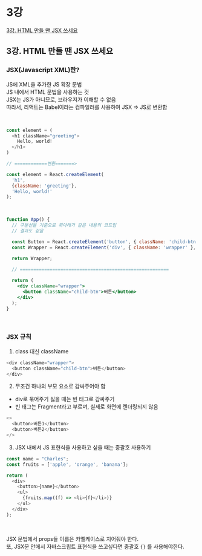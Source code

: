 # 3강
[3강. HTML 만들 땐 JSX 쓰세요](https://youtu.be/q1ux7_6CIqo)

## 3강. HTML 만들 땐 JSX 쓰세요

### JSX(Javascript XML)란?

JS에 XML을 추가한 JS 확장 문법   
JS 내에서 HTML 문법을 사용하는 것   
JSX는 JS가 아니므로, 브라우저가 이해할 수 없음   
따라서, 리액트는 Babel이라는 컴파일러를 사용하여 JSX => JS로 변환함   

<br>

```js
const element = (
  <h1 className="greeting">
    Hello, world!
  </h1>
)

// ============변환=======>

const element = React.createElement(
  'h1',
  {className: 'greeting'},
  'Hello, world!'
);
```

<br>

```jsx
function App() {
  // 구분선을 기준으로 위아래가 같은 내용의 코드임
  // 결과도 같음

  const Button = React.createElement('button', { className: 'child-btn' }, '버튼');
  const Wrapper = React.createElement('div', { className: 'wrapper' }, Button);

  return Wrapper;
  
  // =======================================================

  return (
    <div className="wrapper">
      <button className="child-btn">버튼</button>
    </div>
  );
}
```

<br>

### JSX 규칙

1. class 대신 className
  ```js
  <div className="wrapper">
    <button className="child-btn">버튼</button>
  </div>
  ```

2. 무조건 하나의 부모 요소로 감싸주어야 함
  * div로 묶어주기 싫을 때는 빈 태그로 감싸주기
  * 빈 태그는 Fragment라고 부르며, 실제로 화면에 렌더링되지 않음
  ```js
  <>
    <button>버튼1</button>
    <button>버튼2</button>
  </>
  ```

3. JSX 내에서 JS 표현식을 사용하고 싶을 때는 중괄호 사용하기
  ```js
  const name = "Charles";
  const fruits = ['apple', 'orange', 'banana'];

  return (
    <div>
      <button>{name}</button>
      <ul>
        {fruits.map((f) => <li>{f}</li>)}
      </ul>
    </div>
  );
  ```

<br>

JSX 문법에서 props들 이름은 카멜케이스로 지어줘야 한다.   
또, JSX문 안에서 자바스크립트 표현식을 쓰고싶다면 중괄호 `{}` 를 사용해야한다. 